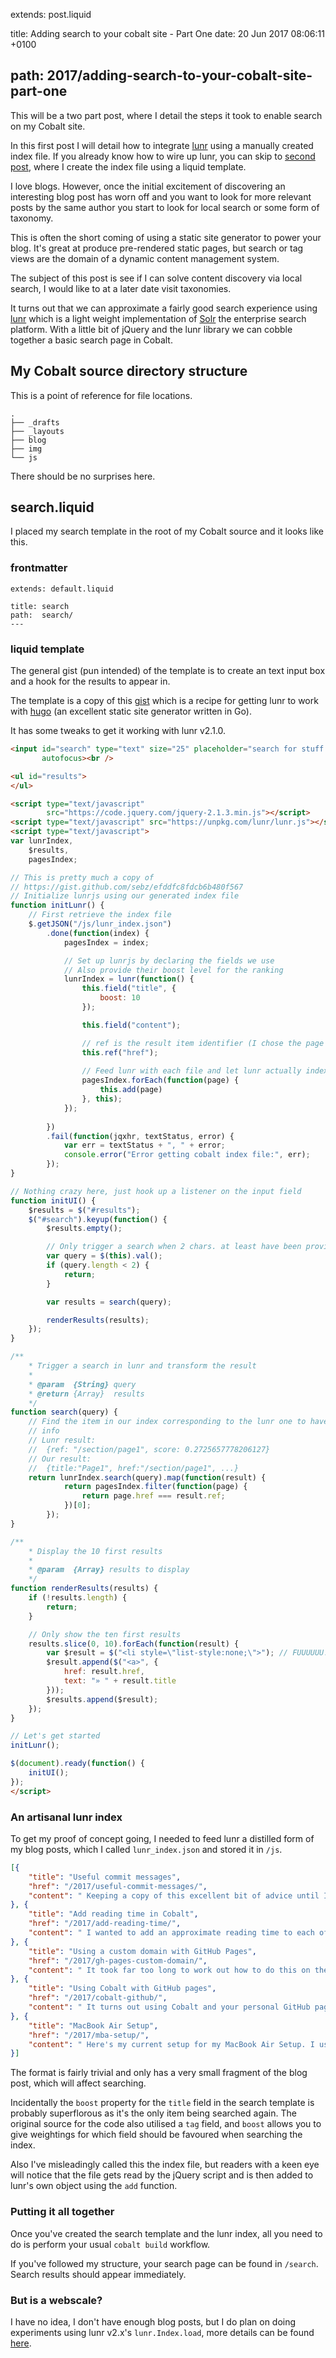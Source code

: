 extends: post.liquid

title: Adding search to your cobalt site - Part One
date: 20 Jun 2017 08:06:11 +0100

path: 2017/adding-search-to-your-cobalt-site-part-one
---
This will be a two part post, where I detail the steps it took to enable
search on my Cobalt site.

In this first post I will detail how to integrate [lunr](http://lunrjs.com/) 
using a manually created index file. If you already know how to wire up lunr, 
you can skip to [second post](http://booyaa.wtf/2017/adding-search-to-your-cobalt-site-part-two), 
where I create the index file using a liquid template.

I love blogs. However, once the initial excitement of discovering an interesting 
blog post has worn off and you want to look for more relevant posts by the same
author you start to look for local search or some form of taxonomy.

This is often the short coming of using a static site generator to power your 
blog. It's great at produce pre-rendered static pages, but search or tag views
are the domain of a dynamic content management system.

The subject of this post is see if I can solve content discovery via local 
search, I would like to at a later date visit taxonomies.

It turns out that we can approximate a fairly good search experience using [lunr](http://lunrjs.com/)
which is a light weight implementation of [Solr](https://lucene.apache.org/solr/) the enterprise search platform. With a little bit of 
jQuery and the lunr library we can cobble together a basic search page in 
Cobalt.

## My Cobalt source directory structure

This is a point of reference for file locations.

```
.
├── _drafts
├── _layouts
├── blog
├── img
└── js
```

There should be no surprises here.

## search.liquid

I placed my search template in the root of my Cobalt source and it looks like this.

### frontmatter

```
extends: default.liquid

title: search
path:  search/
---
```

### liquid template

The general gist (pun intended) of the template is to create an text input box and a hook for the results to appear in.

The template is a copy of this [gist](https://gist.github.com/sebz/efddfc8fdcb6b480f567) which is a recipe for getting lunr to work with [hugo](http://gohugo.io/) (an excellent static site generator written in Go).

It has some tweaks to get it working with lunr v2.1.0.

```html
<input id="search" type="text" size="25" placeholder="search for stuff here..." 
       autofocus><br />

<ul id="results">
</ul>

<script type="text/javascript" 
        src="https://code.jquery.com/jquery-2.1.3.min.js"></script>
<script type="text/javascript" src="https://unpkg.com/lunr/lunr.js"></script>
<script type="text/javascript">
var lunrIndex,
    $results,
    pagesIndex;

// This is pretty much a copy of 
// https://gist.github.com/sebz/efddfc8fdcb6b480f567
// Initialize lunrjs using our generated index file
function initLunr() {
    // First retrieve the index file
    $.getJSON("/js/lunr_index.json")
        .done(function(index) {
            pagesIndex = index;

            // Set up lunrjs by declaring the fields we use
            // Also provide their boost level for the ranking
            lunrIndex = lunr(function() {
                this.field("title", {
                    boost: 10
                });

                this.field("content");

                // ref is the result item identifier (I chose the page URL)
                this.ref("href");
                
                // Feed lunr with each file and let lunr actually index them
                pagesIndex.forEach(function(page) {
                    this.add(page)
                }, this);
            });
            
        })
        .fail(function(jqxhr, textStatus, error) {
            var err = textStatus + ", " + error;
            console.error("Error getting cobalt index file:", err);
        });
}

// Nothing crazy here, just hook up a listener on the input field
function initUI() {
    $results = $("#results");
    $("#search").keyup(function() {
        $results.empty();

        // Only trigger a search when 2 chars. at least have been provided
        var query = $(this).val();
        if (query.length < 2) {
            return;
        }

        var results = search(query);

        renderResults(results);
    });
}

/**
    * Trigger a search in lunr and transform the result
    *
    * @param  {String} query
    * @return {Array}  results
    */
function search(query) {
    // Find the item in our index corresponding to the lunr one to have more 
    // info
    // Lunr result: 
    //  {ref: "/section/page1", score: 0.2725657778206127}
    // Our result:
    //  {title:"Page1", href:"/section/page1", ...}
    return lunrIndex.search(query).map(function(result) {
            return pagesIndex.filter(function(page) {
                return page.href === result.ref;
            })[0];
        });
}

/**
    * Display the 10 first results
    *
    * @param  {Array} results to display
    */
function renderResults(results) {
    if (!results.length) {
        return;
    }

    // Only show the ten first results
    results.slice(0, 10).forEach(function(result) {
        var $result = $("<li style=\"list-style:none;\">"); // FUUUUUU!
        $result.append($("<a>", {
            href: result.href,
            text: "» " + result.title
        }));
        $results.append($result);
    });
}

// Let's get started
initLunr();

$(document).ready(function() {
    initUI();
});
</script>
```

### An artisanal lunr index

To get my proof of concept going, I needed to feed lunr a distilled form of my
blog posts, which I called `lunr_index.json` and stored it in `/js`.

```json
[{
    "title": "Useful commit messages",
    "href": "/2017/useful-commit-messages/",
    "content": " Keeping a copy of this excellent bit of advice until I've committed (no pun) it to memory. "
}, {
    "title": "Add reading time in Cobalt",
    "href": "/2017/add-reading-time/",
    "content": " I wanted to add an approximate reading time to each of my blog posts, like those seen in medium posts. "
}, {
    "title": "Using a custom domain with GitHub Pages",
    "href": "/2017/gh-pages-custom-domain/",
    "content": " It took far too long to work out how to do this on the GitHub help pages... "
}, {
    "title": "Using Cobalt with GitHub pages",
    "href": "/2017/cobalt-github/",
    "content": " It turns out using Cobalt and your personal GitHub page is a bit trickier to setup. Your personal GitHub page as oppose to your repo GitHub page, must have the content in the master branch. Repository/Project GitHub pages can live in a subdir of default branch i.e. docs "
}, {
    "title": "MacBook Air Setup",
    "href": "/2017/mba-setup/",
    "content": " Here's my current setup for my MacBook Air Setup. I use a range of tools like homebrew, Visual Studio Code and vim. "
}]
```

The format is fairly trivial and only has a very small fragment of the blog 
post, which will affect searching.

Incidentally the `boost` property for the `title` field in the search template 
is probably superflorous as it's the only item being searched again. The 
original source for the code also utilised a `tag` field, and `boost` allows 
you to give weightings for which field should be favoured when searching the 
index.

Also I've misleadingly called this the index file, but readers with a keen eye 
will notice that the file gets read by the jQuery script and is then 
added to lunr's own object using the `add` function.

### Putting it all together

Once you've created the search template and the lunr index, all you need to do
is perform your usual `cobalt build` workflow.

If you've followed my structure, your search page can be found in `/search`. 
Search results should appear immediately.

### But is a webscale?

I have no idea, I don't have enough blog posts, but I do plan on doing 
experiments using lunr v2.x's `lunr.Index.load`, more details can be found 
[here](https://lunrjs.com/guides/index_prebuilding.html).